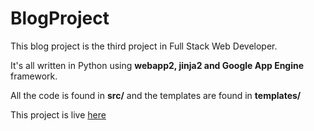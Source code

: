 <h1>BlogProject</h1>

<p> This blog project is the third project in Full Stack Web Developer. <p>
<p> It's all written in Python using <strong>webapp2, jinja2 and Google App Engine</strong> framework. </p>
<p> All the code is found in <strong>src/</strong> and the templates are found in <strong>templates/</strong>

<p> This project is live <a href="https://blog-udacity-150618.appspot.com/">here</a></p>
